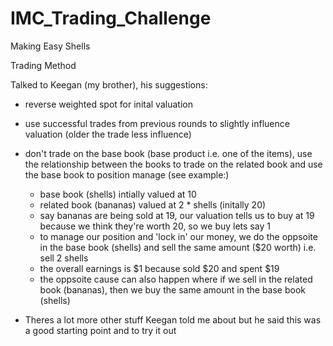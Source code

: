 # IMC_Trading_Challenge
Making Easy Shells

Trading Method

Talked to Keegan (my brother), his suggestions:

- reverse weighted spot for inital valuation
- use successful trades from previous rounds to slightly influence valuation (older the trade less influence)
- don't trade on the base book (base product i.e. one of the items), use the relationship between the books
  to trade on the related book and use the base book to position manage (see example:)
  - base book (shells) intially valued at 10
  - related book (bananas) valued at 2 * shells (initally 20)
  - say bananas are being sold at 19, our valuation tells us to buy at 19 because we think they're worth 20, so we buy lets say 1
  - to manage our position and 'lock in' our money, we do the oppsoite in the base book (shells) and sell the same amount ($20 worth) i.e. sell 2 shells
  - the overall earnings is $1 because sold $20 and spent $19
  - the oppsoite cause can also happen where if we sell in the related book (bananas), then we buy the same amount in the base book (shells)
               
- Theres a lot more other stuff Keegan told me about but he said this was a good starting point and to try it out
